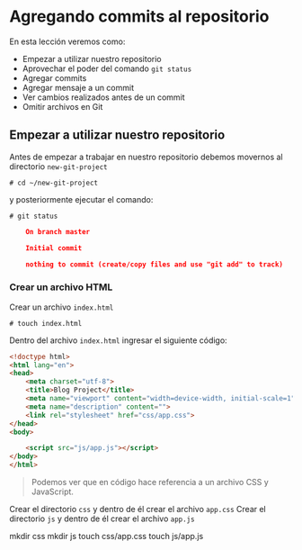 # Agregando commits al repositorio

En esta lección veremos como:

 - Empezar a utilizar nuestro repositorio
 - Aprovechar el poder del comando `git status`
 - Agregar commits
 - Agregar mensaje a un commit
 - Ver cambios realizados antes de un commit
 - Omitir archivos en Git

## Empezar a utilizar nuestro repositorio

Antes de empezar a trabajar en nuestro repositorio debemos movernos al directorio `new-git-project` 

    # cd ~/new-git-project
    
y posteriormente ejecutar el comando:

    # git status

```json
    On branch master

    Initial commit

    nothing to commit (create/copy files and use "git add" to track)
```

### Crear un archivo HTML

Crear un archivo `index.html` 

    # touch index.html

Dentro del archivo `index.html` ingresar el siguiente código:

```html
<!doctype html>
<html lang="en">
<head>
    <meta charset="utf-8">
    <title>Blog Project</title>
    <meta name="viewport" content="width=device-width, initial-scale=1">
    <meta name="description" content="">
    <link rel="stylesheet" href="css/app.css">
</head>
<body>

    <script src="js/app.js"></script>
</body>
</html>
```

> Podemos ver que en código hace referencia a un archivo CSS  y JavaScript.

Crear el directorio `css` y dentro de él crear el archivo `app.css`
Crear el directorio `js` y dentro de él crear el archivo `app.js`

mkdir css
mkdir js
touch css/app.css
touch js/app.js





<!--stackedit_data:
eyJoaXN0b3J5IjpbMTA3OTc0MjQ3LDE3MTgyMzcyODEsMTMyNT
c0NjM3NCwxNTYyNDM1Mjc5LDE3NTAyMDk1NDYsNDIxMDQzNjYs
MjA0MDIyODk2OSwtMTc1ODk4NDcyNCwxMzI2OTQ2NzY3LDE4MT
UxMjE3ODAsNDE2MzU4MDYzXX0=
-->